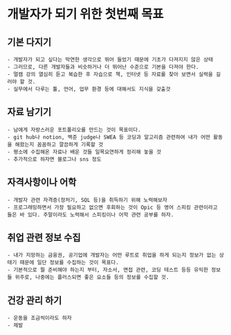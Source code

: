 # 개발자가 되기 위한 첫번째 목표

## 기본 다지기
    - 개발자가 되고 싶다는 막연한 생각으로 뛰어 들었기 때문에 기초가 다져지지 않은 상태
    - 그러므로, 다른 개발자들과 비슷하거나 더 뛰어난 수준으로 기본을 다져야 한다.
    - 멀캠 강의 열심히 듣고 복습한 후 자습으로 책, 인터넷 등 자료를 찾아 보면서 실력을 길러야 할 것.
    - 실무에서 다루는 툴, 언어, 업무 환경 등에 대해서도 지식을 갖출것

## 자료 남기기
    - 남에게 자랑스러운 포트폴리오를 만드는 것이 목표이다.
    - git hub나 notion, 백준 judge나 SWEA 등 코딩과 알고리즘 관련하여 내가 어떤 활동을 해왔는지 꼼꼼하고 깔끔하게 기록할 것
    - 평소에 수집해온 자료나 배운 것들 일목요연하게 정리해 놓을 것
    - 추가적으로 하자면 블로그나 sns 정도

## 자격사항이나 어학
    - 개발자 관련 자격증(정처기, SQL 등)을 취득하기 위해 노력해보자
    - 프로그래밍하면서 가장 필요하고 없으면 후회하는 것이 Opic 등 영어 스피킹 관련이라고 들은 바 있다. 주말이라도 노력해서 스피킹이나 어학 관련 공부를 하자.

## 취업 관련 정보 수집
    - 내가 지망하는 금융권, 공기업에 개발자는 어떤 루트로 취업을 하게 되는지 정보가 없는 상태기 때문에 일단 정보를 수집하는 것이 목표다.
    - 기본적으로 뭘 준비해야 하는지 부터, 자소서, 면접 관련, 코딩 테스트 등등 유익한 정보들 위주로, 나중에는 플러스되면 좋은 요소들 등의 정보를 수집할 것.
    
## 건강 관리 하기
    - 운동을 조금씩이라도 하자
    - 제발